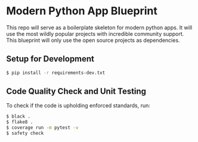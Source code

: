 # Modern Python App Blueprint
This repo will serve as a boilerplate skeleton for modern python apps. It will use the most wildly popular projects with incredible community support. This blueprint will only use the 
open source projects as dependencies.

## Setup for Development
```bash
$ pip install -r requirements-dev.txt
```

## Code Quality Check and Unit Testing
To check if the code is upholding enforced standards, run:
```bash
$ black .
$ flake8 .
$ coverage run -m pytest -v
$ safety check
```
